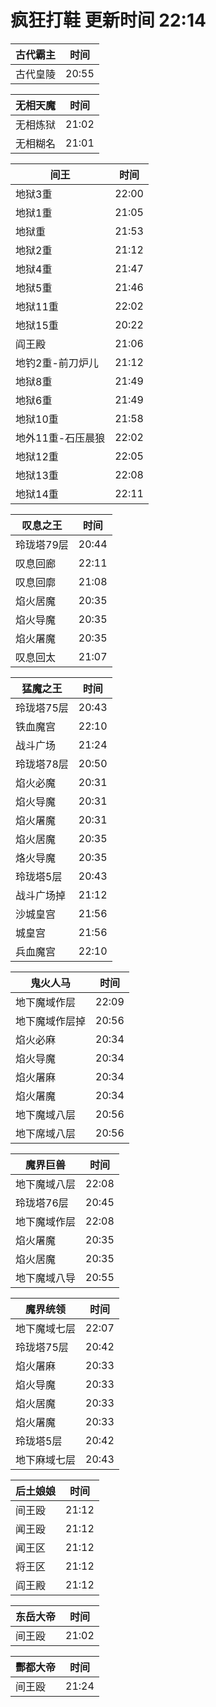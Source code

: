 # 疯狂打鞋 更新时间 22:14

| 古代霸主   | 时间    |
|--------|-------|
| 古代皇陵 | 20:55 |

| 无相天魔   | 时间    |
|--------|-------|
| 无相炼狱 | 21:02 |
| 无相糊名 | 21:01 |

| 间王   | 时间    |
|--------|-------|
| 地狱3重 | 22:00 |
| 地狱1重 | 21:05 |
| 地狱重 | 21:53 |
| 地狱2重 | 21:12 |
| 地狱4重 | 21:47 |
| 地狱5重 | 21:46 |
| 地狱11重 | 22:02 |
| 地狱15重 | 20:22 |
| 阎王殿 | 21:06 |
| 地钓2重-前刀炉儿 | 21:12 |
| 地狱8重 | 21:49 |
| 地狱6重 | 21:49 |
| 地狱10重 | 21:58 |
| 地外11重-石压晨狼 | 22:02 |
| 地狱12重 | 22:05 |
| 地狱13重 | 22:08 |
| 地狱14重 | 22:11 |

| 叹息之王   | 时间    |
|--------|-------|
| 玲珑塔79层 | 20:44 |
| 叹息回廊 | 22:11 |
| 叹息回廓 | 21:08 |
| 焰火居魔 | 20:35 |
| 焰火导魔 | 20:35 |
| 焰火屠魔 | 20:35 |
| 叹息回太 | 21:07 |

| 猛魔之王   | 时间    |
|--------|-------|
| 玲珑塔75层 | 20:43 |
| 铁血魔宫 | 22:10 |
| 战斗广场 | 21:24 |
| 玲珑塔78层 | 20:50 |
| 焰火必魔 | 20:31 |
| 焰火导魔 | 20:31 |
| 焰火屠魔 | 20:31 |
| 焰火居魔 | 20:35 |
| 烙火导魔 | 20:35 |
| 玲珑塔5层 | 20:43 |
| 战斗广场掉 | 21:12 |
| 沙城皇宫 | 21:56 |
| 城皇宫 | 21:56 |
| 兵血魔宫 | 22:10 |

| 鬼火人马   | 时间    |
|--------|-------|
| 地下魔域作层 | 22:09 |
| 地下魔域作层掉 | 20:56 |
| 焰火必麻 | 20:34 |
| 焰火导魔 | 20:34 |
| 焰火屠麻 | 20:34 |
| 焰火屠魔 | 20:34 |
| 地下魔域八层 | 20:56 |
| 地下席域八层 | 20:56 |

| 魔界巨兽   | 时间    |
|--------|-------|
| 地下魔域八层 | 22:08 |
| 玲珑塔76层 | 20:45 |
| 地下魔域作层 | 22:08 |
| 焰火屠魔 | 20:35 |
| 焰火居魔 | 20:35 |
| 地下魔域八导 | 20:55 |

| 魔界统领   | 时间    |
|--------|-------|
| 地下魔域七层 | 22:07 |
| 玲珑塔75层 | 20:42 |
| 焰火屠麻 | 20:33 |
| 焰火导魔 | 20:33 |
| 焰火居魔 | 20:33 |
| 焰火屠魔 | 20:33 |
| 玲珑塔5层 | 20:42 |
| 地下麻域七层 | 20:43 |

| 后土娘娘   | 时间    |
|--------|-------|
| 间王殴 | 21:12 |
| 闻王殴 | 21:12 |
| 闻王区 | 21:12 |
| 将王区 | 21:12 |
| 阎王殿 | 21:12 |

| 东岳大帝   | 时间    |
|--------|-------|
| 间王殴 | 21:02 |

| 酆都大帝   | 时间    |
|--------|-------|
| 间王殴 | 21:24 |